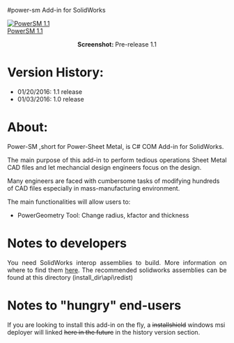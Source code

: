 #power-sm Add-in for SolidWorks


<a href="http://ctrlv.in/703138" target="_blank"><img src="http://img.ctrlv.in/img/16/01/27/56a928a2acde0.jpg" alt="PowerSM 1.1" /><br/>PowerSM 1.1 </a>
<br><center><b>Screenshot: </b>Pre-release 1.1</center>
# Version History:

- 01/20/2016: 1.1  release
- 01/03/2016: 1.0  release






# About:

Power-SM ,short for Power-Sheet Metal, is C# COM Add-in for SolidWorks.

<p align="justify">The main purpose of this add-in to perform tedious operations Sheet Metal CAD files and let mechancial design engineers focus on the design.

Many engineers are faced with cumbersome tasks of modifying hundreds of CAD files especially in mass-manufacturing environment.</p>

The main functionalities will allow users to:

- PowerGeometry Tool: Change radius, kfactor and thickness



# Notes to developers

<p align="justify">You need SolidWorks interop assemblies to build. More information on where to find them <a href="http://help.solidworks.com/2015/English/api/sldworksapiprogguide/Welcome.htm"> here</a>. The recommended solidworks assemblies can be found at this directory (install_dir\api\redist)</p>

# Notes to "hungry" end-users

If you are looking to install this add-in on the fly, a <strike>installshield</strike> windows msi deployer will linked <strike>here in the future</strike> in the history version section.
